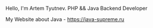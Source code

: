Hello, I'm Artem Tyutnev.
PHP && Java Backend Developer 

My Website about Java - https://java-supreme.ru
